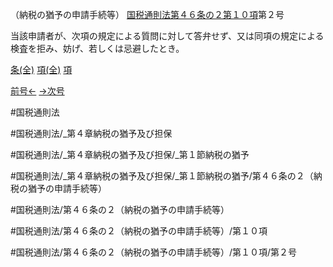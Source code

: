 （納税の猶予の申請手続等）
[国税通則法第４６条の２第１０項](国税通則法＿＿＿＿＿第４６条の２第１０項)第２号

当該申請者が、次項の規定による質問に対して答弁せず、又は同項の規定による検査を拒み、妨げ、若しくは忌避したとき。

[条(全)](国税通則法＿＿＿＿＿第４６条の２_.md)    [項(全)](国税通則法＿＿＿＿＿第４６条の２第１０項_.md)    [項](国税通則法＿＿＿＿＿第４６条の２第１０項.md)

[前号←](国税通則法＿＿＿＿＿第４６条の２第１０項第１号.md)    [→次号](国税通則法＿＿＿＿＿第４６条の２第１０項第３号.md)

#国税通則法

#国税通則法/_第４章納税の猶予及び担保

#国税通則法/_第４章納税の猶予及び担保/_第１節納税の猶予

#国税通則法/_第４章納税の猶予及び担保/_第１節納税の猶予/第４６条の２（納税の猶予の申請手続等）

#国税通則法/第４６条の２（納税の猶予の申請手続等）

#国税通則法/第４６条の２（納税の猶予の申請手続等）/第１０項

#国税通則法/第４６条の２（納税の猶予の申請手続等）/第１０項/第２号

